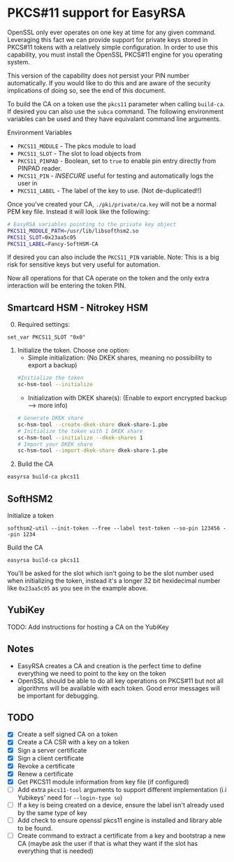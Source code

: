 PKCS#11 support for EasyRSA
============================

OpenSSL only ever operates on one key at time for any given command.  Leveraging this fact we can
provide support for private keys stored in PKCS#11 tokens with a relatively simple configuration.
In order to use this capability, you must install the OpenSSL PKCS#11 engine for you operating system.  

This version of the capability does not persist your PIN number automatically.  If you would like to do
this and are aware of the security implications of doing so, see the end of this document.

To build the CA on a token use the `pkcs11` parameter when calling `build-ca`.  If desired you can also use the `subca` command.  The following environment variables can be used and they have equivalant command line
arguments.

Environment Variables

* `PKCS11_MODULE` - The pkcs module to load
* `PKCS11_SLOT` - The slot to load objects from
* `PKCS11_PINPAD` -  Boolean, set to `true` to enable pin entry directly from PINPAD reader.
* `PKCS11_PIN` - *INSECURE* useful for testing and automatically logs the user in
* `PKCS11_LABEL` - The label of the key to use.  (Not de-duplicated!!)

Once you've created your CA, `./pki/private/ca.key` will not be a normal PEM key file.  Instead it will look
like the following:

```bash
# EasyRSA variables pointing to the private key object
PKCS11_MODULE_PATH=/usr/lib/libsofthsm2.so
PKCS11_SLOT=0x23aa5c05
PKCS11_LABEL=Fancy-SoftHSM-CA
```

If desired you can also include the `PKCS11_PIN` variable.  Note: This is a big risk for sensitive keys but very useful for automation.

Now all operations for that CA operate on the token and the only extra interaction will be entering the token PIN.

Smartcard HSM - Nitrokey HSM
----------------------------
0. Required settings:
```
set_var PKCS11_SLOT	"0x0"
```
1. Initialize the token. Choose one option:
    - Simple initialization: (No DKEK shares, meaning no possibility to export a backup)
    ```bash
    #Initialize the token
    sc-hsm-tool --initialize
    ```
    - Initialization with DKEK share(s): (Enable to export encrypted backup --> more info)
    ```bash
    # Generate DKEK share
    sc-hsm-tool --create-dkek-share dkek-share-1.pbe
    # Initialize the token with 1 DKEK share
    sc-hsm-tool --initialize --dkek-shares 1
    # Import your DKEK share
    sc-hsm-tool --import-dkek-share dkek-share-1.pbe
    ```
2. Build the CA
```bash
easyrsa build-ca pkcs11
```

SoftHSM2
--------

Initialize a token

`softhsm2-util --init-token --free --label test-token --so-pin 123456 --pin 1234`

Build the CA

`easyrsa build-ca pkcs11`

You'll be asked for the slot which isn't going to be the slot number used when initializing the token, instead it's a longer 32 bit hexidecimal number like `0x23aa5c05` as you see in the example above.

YubiKey
-----------

TODO: Add instructions for hosting a CA on the YubiKey

Notes
-----

* EasyRSA creates a CA and creation is the perfect time to define everything we need to point to the key on the token
* OpenSSL should be able to do all key operations on PKCS#11 but not all algorithms will be available with each token.  Good error messages will be important for debugging.

TODO
----

* [x] Create a self signed CA on a token
* [x] Create a CA CSR with a key on a token
* [x] Sign a server certificate
* [x] Sign a client certificate
* [x] Revoke a certificate
* [x] Renew a certificate
* [x] Get PKCS11 module information from key file (if configured)
* [ ] Add extra `pkcs11-tool` arguments to support different implementation (i.i Yubikeys' need for `--login-type so`)
* [ ] If a key is being created on a device, ensure the label isn't already used by the same type of key
* [ ] Add check to ensure openssl pkcs11 engine is installed and library able to be found.
* [ ] Create command to extract a certificate from a key and bootstrap a new CA (maybe ask the user if that is what they want if the slot has everything that is needed)
